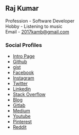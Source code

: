 ## Raj Kumar
Profession - Software Developer  
Hobby - Listening to music  
Email - 2017kamb@gmail.com  


### Social Profiles

- [Intro Page](https://2017kamb.github.io)
- [Github](https://github.com/2017kamb)
- [gist](https://gist.github.com/2017kamb)
- [Facebook](https://www.facebook.com/2017kamb)
- [Instagram](https://www.instagram.com/2017kamb)
- [Twitter](https://twitter.com/2017kamb)
- [Linkedin](https://www.linkedin.com/in/2017kamb)
- [Stack Overflow](https://stackoverflow.com/users/6507755/2017kamb)
- [Blog](https://learnwithrkumar.blogspot.com)
- [Gitlab](https://gitlab.com/2017kamb)
- [Medium](https://medium.com/@2017kamb)
- [Youtube](https://www.youtube.com/channel/UCQa729gsP9jNUOqpwASsLCQ/featured)
- [Pinterest](https://in.pinterest.com/2017kamb)
- [Reddit](https://www.reddit.com/user/2017kamb)





